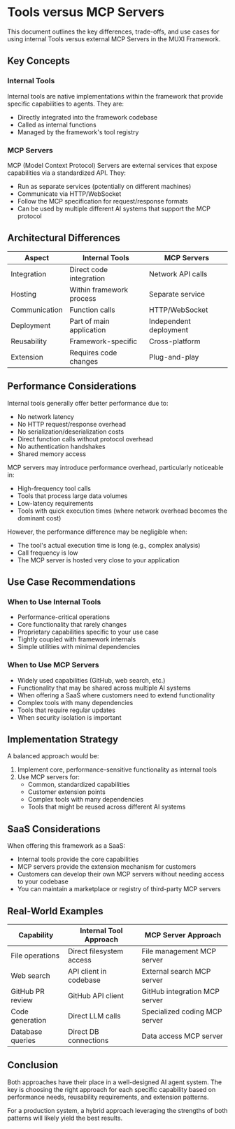 # Tools versus MCP Servers

This document outlines the key differences, trade-offs, and use cases for using internal Tools versus external MCP Servers in the MUXI Framework.

## Key Concepts

### Internal Tools
Internal tools are native implementations within the framework that provide specific capabilities to agents. They are:
- Directly integrated into the framework codebase
- Called as internal functions
- Managed by the framework's tool registry

### MCP Servers
MCP (Model Context Protocol) Servers are external services that expose capabilities via a standardized API. They:
- Run as separate services (potentially on different machines)
- Communicate via HTTP/WebSocket
- Follow the MCP specification for request/response formats
- Can be used by multiple different AI systems that support the MCP protocol

## Architectural Differences

| Aspect | Internal Tools | MCP Servers |
|--------|---------------|-------------|
| Integration | Direct code integration | Network API calls |
| Hosting | Within framework process | Separate service |
| Communication | Function calls | HTTP/WebSocket |
| Deployment | Part of main application | Independent deployment |
| Reusability | Framework-specific | Cross-platform |
| Extension | Requires code changes | Plug-and-play |

## Performance Considerations

Internal tools generally offer better performance due to:
- No network latency
- No HTTP request/response overhead
- No serialization/deserialization costs
- Direct function calls without protocol overhead
- No authentication handshakes
- Shared memory access

MCP servers may introduce performance overhead, particularly noticeable in:
- High-frequency tool calls
- Tools that process large data volumes
- Low-latency requirements
- Tools with quick execution times (where network overhead becomes the dominant cost)

However, the performance difference may be negligible when:
- The tool's actual execution time is long (e.g., complex analysis)
- Call frequency is low
- The MCP server is hosted very close to your application

## Use Case Recommendations

### When to Use Internal Tools
- Performance-critical operations
- Core functionality that rarely changes
- Proprietary capabilities specific to your use case
- Tightly coupled with framework internals
- Simple utilities with minimal dependencies

### When to Use MCP Servers
- Widely used capabilities (GitHub, web search, etc.)
- Functionality that may be shared across multiple AI systems
- When offering a SaaS where customers need to extend functionality
- Complex tools with many dependencies
- Tools that require regular updates
- When security isolation is important

## Implementation Strategy

A balanced approach would be:
1. Implement core, performance-sensitive functionality as internal tools
2. Use MCP servers for:
   - Common, standardized capabilities
   - Customer extension points
   - Complex tools with many dependencies
   - Tools that might be reused across different AI systems

## SaaS Considerations

When offering this framework as a SaaS:
- Internal tools provide the core capabilities
- MCP servers provide the extension mechanism for customers
- Customers can develop their own MCP servers without needing access to your codebase
- You can maintain a marketplace or registry of third-party MCP servers

## Real-World Examples

| Capability | Internal Tool Approach | MCP Server Approach |
|------------|------------------------|---------------------|
| File operations | Direct filesystem access | File management MCP server |
| Web search | API client in codebase | External search MCP server |
| GitHub PR review | GitHub API client | GitHub integration MCP server |
| Code generation | Direct LLM calls | Specialized coding MCP server |
| Database queries | Direct DB connections | Data access MCP server |

## Conclusion

Both approaches have their place in a well-designed AI agent system. The key is choosing the right approach for each specific capability based on performance needs, reusability requirements, and extension patterns.

For a production system, a hybrid approach leveraging the strengths of both patterns will likely yield the best results.
